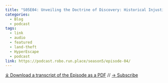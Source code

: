 ```yaml
---
title: "S05E04: Unveiling the Doctrine of Discovery: Historical Injustice and Pathways to Healing with Steven J. Schwartzberg"
categories:
  - Blog
  - podcast
tags:
  - link
  - audio
  - featured
  - land-theft
  - HyperEscape
  - podcast
link: https://podcast.robo.run.place/season5/episode-04/
---
```

<div id="buzzsprout-player-16099004"></div><script src="https://www.buzzsprout.com/1926214/episodes/16099004-s05e04-unveiling-the-doctrine-of-discovery-historical-injustice-and-pathways-to-healing.js?container_id=buzzsprout-player-16099004&player=small" type="text/javascript" charset="utf-8"></script>

[⤓ Download a transcript of the Episode as a PDF](https://podcast.robo.run.place/assets/pdfs/S05E04-Unveiling_the_Doctrine_of_Discovery_Historical_Injustice_and_Pathways_to_Healing.pdf) // [→ Subscribe](https://podcast.robo.run.place/subscribe/)
